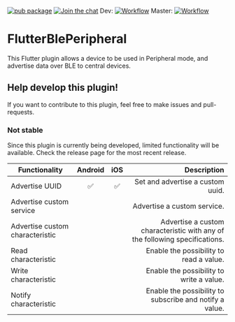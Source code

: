 
[![pub package](https://img.shields.io/pub/v/flutter_ble_peripheral?include_prereleases)](https://pub.dartlang.org/packages/flutter_ble_peripheral)
[![Join the chat](https://badges.gitter.im/Join%20Chat.svg)](https://gitter.im/flutter_ble_peripheral/community)
Dev: [![Workflow](https://github.com/juliansteenbakker/flutter_ble_peripheral/workflows/Build%20Flutter/badge.svg?branch=develop)](https://github.com/juliansteenbakker/flutter_ble_peripheral/actions)
Master: [![Workflow](https://github.com/juliansteenbakker/flutter_ble_peripheral/workflows/Build%20Flutter/badge.svg?branch=master)](https://github.com/juliansteenbakker/flutter_ble_peripheral/actions)


# FlutterBlePeripheral

This Flutter plugin allows a device to be used in Peripheral mode, and advertise data over BLE to central devices.

## Help develop this plugin!

If you want to contribute to this plugin, feel free to make issues and pull-requests.

### Not stable

Since this plugin is currently being developed, limited functionality will be available. Check the release page for the most recent release.

| Functionality        | Android           | iOS  | Description |
| -------------------- |:----------------:|:-----:| --------------:|
| Advertise UUID     | :white_check_mark: | :white_check_mark:  | Set and advertise a custom uuid. |
| Advertise custom service    |  |   | Advertise a custom service. |
| Advertise custom characteristic   |  |   | Advertise a custom characteristic with any of the following specifications. |
| Read characteristic     |  |   | Enable the possibility to read a value. |
| Write characteristic     |  |   | Enable the possibility to write a value. |
| Notify characteristic    |  |   | Enable the possibility to subscribe and notify a value. |
